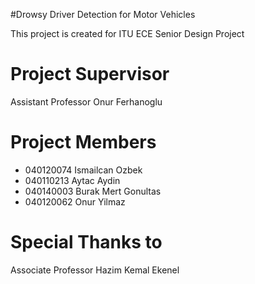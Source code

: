 #Drowsy Driver Detection for Motor Vehicles

This project is created for ITU ECE Senior Design Project

# Project Supervisor

Assistant Professor Onur Ferhanoglu

# Project Members

* 040120074 Ismailcan Ozbek
* 040110213 Aytac Aydin
* 040140003 Burak Mert Gonultas
* 040120062 Onur Yilmaz

# Special Thanks to

Associate Professor Hazim Kemal Ekenel
